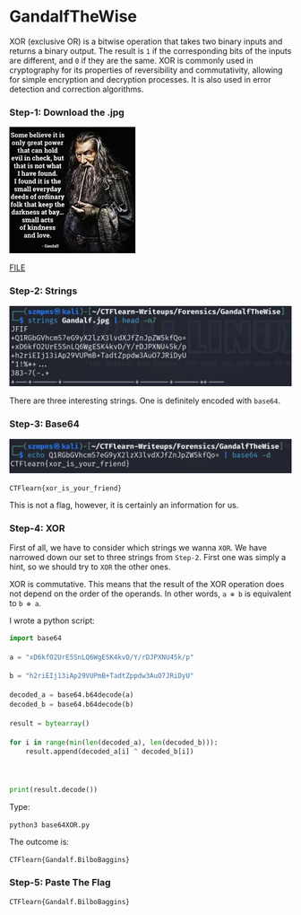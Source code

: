 # GandalfTheWise  

XOR (exclusive OR) is a bitwise operation that takes two binary inputs and returns a binary output. The result is `1` if the corresponding bits of the inputs are different, and `0` if they are the same. XOR is commonly used in cryptography for its properties of reversibility and commutativity, allowing for simple encryption and decryption processes. It is also used in error detection and correction algorithms.

### Step-1: Download the .jpg

![jpg](Gandalf.jpg)

[FILE](Gandalf.jpg)

### Step-2: Strings

![Strings](gandalfstrings.png)

There are three interesting strings. One is definitely encoded with `base64`.

### Step-3: Base64

![base64](gandalfbase64.png)

`CTFlearn{xor_is_your_friend}`

This is not a flag, however, it is certainly an information for us.

### Step-4: XOR

First of all, we have to consider which strings we wanna `XOR`. We have narrowed down our set to three strings from `Step-2`. First one was simply a hint, so we should try to `XOR` the other ones.

XOR is commutative. This means that the result of the XOR operation does not depend on the order of the operands. In other words, `a ⊕ b` is equivalent to `b ⊕ a`.

I wrote a python script:

```python
import base64

a = "xD6kfO2UrE5SnLQ6WgESK4kvD/Y/rDJPXNU45k/p"

b = "h2riEIj13iAp29VUPmB+TadtZppdw3AuO7JRiDyU"

decoded_a = base64.b64decode(a)
decoded_b = base64.b64decode(b)

result = bytearray()

for i in range(min(len(decoded_a), len(decoded_b))):
    result.append(decoded_a[i] ^ decoded_b[i])



print(result.decode())
```
Type:

`python3 base64XOR.py`

The outcome is:

`CTFlearn{Gandalf.BilboBaggins}`

### Step-5: Paste The Flag

```
CTFlearn{Gandalf.BilboBaggins}
```
